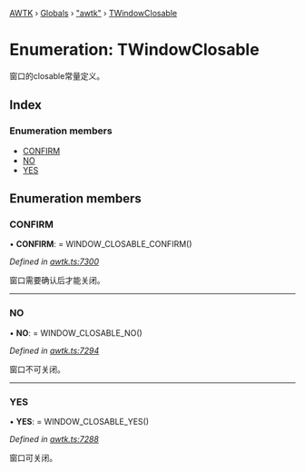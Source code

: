 [AWTK](../README.md) › [Globals](../globals.md) › ["awtk"](../modules/_awtk_.md) › [TWindowClosable](_awtk_.twindowclosable.md)

# Enumeration: TWindowClosable

窗口的closable常量定义。

## Index

### Enumeration members

* [CONFIRM](_awtk_.twindowclosable.md#confirm)
* [NO](_awtk_.twindowclosable.md#no)
* [YES](_awtk_.twindowclosable.md#yes)

## Enumeration members

###  CONFIRM

• **CONFIRM**: =  WINDOW_CLOSABLE_CONFIRM()

*Defined in [awtk.ts:7300](https://github.com/zlgopen/awtk-binding/blob/5be3859/tools/code_gen/js/output/awtk.ts#L7300)*

窗口需要确认后才能关闭。

___

###  NO

• **NO**: =  WINDOW_CLOSABLE_NO()

*Defined in [awtk.ts:7294](https://github.com/zlgopen/awtk-binding/blob/5be3859/tools/code_gen/js/output/awtk.ts#L7294)*

窗口不可关闭。

___

###  YES

• **YES**: =  WINDOW_CLOSABLE_YES()

*Defined in [awtk.ts:7288](https://github.com/zlgopen/awtk-binding/blob/5be3859/tools/code_gen/js/output/awtk.ts#L7288)*

窗口可关闭。
